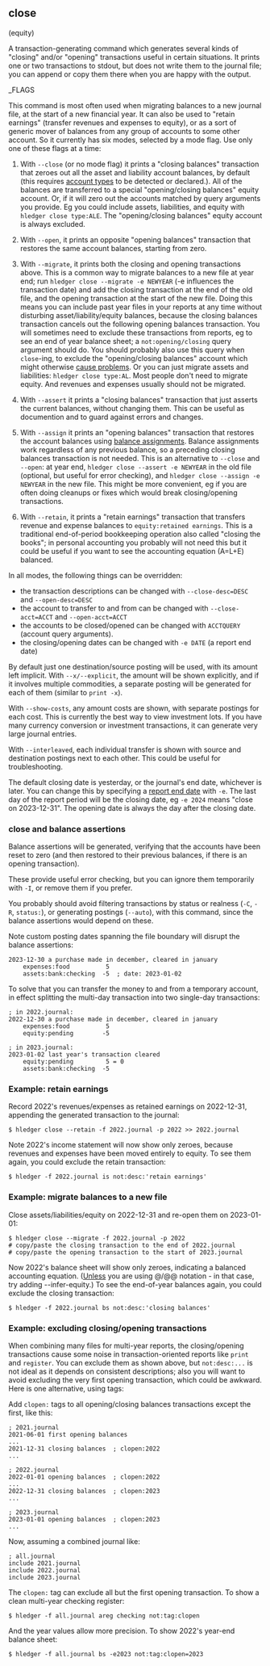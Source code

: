 ## close

(equity)

A transaction-generating command which generates several kinds of "closing"
and/or "opening" transactions useful in certain situations.
It prints one or two transactions to stdout, but does not write them to the journal file;
you can append or copy them there when you are happy with the output.

_FLAGS

<!-- related:  -->

This command is most often used when migrating balances to a new journal file, at the start of a new financial year. 
It can also be used to "retain earnings" (transfer revenues and expenses to equity),
or as a sort of generic mover of balances from any group of accounts to some other account.
So it currently has six modes, selected by a mode flag. Use only one of these flags at a time:

1. With `--close` (or no mode flag) it prints a "closing balances" transaction
that zeroes out all the asset and liability account balances, by default
(this requires [account types](hledger.md#account-types) to be detected or declared.).
All of the balances are transferred to a special "opening/closing balances" equity account.
Or, if it will zero out the accounts matched by query arguments you provide.
Eg you could include assets, liabilities, and equity with `hledger close type:ALE`.
The "opening/closing balances" equity account is always excluded.

2. With `--open`, it prints an opposite "opening balances" transaction that
restores the same account balances, starting from zero.
<!-- This mode is similar to [Ledger's equity command](https://ledger-cli.org/doc/ledger3.html#The-equity-command). -->

3. With `--migrate`, it prints both the closing and opening transactions above.
This is a common way to migrate balances to a new file at year end;
run `hledger close --migrate -e NEWYEAR` (-e influences the transaction date)
and add the closing transaction at the end of the old file,
and the opening transaction at the start of the new file.
Doing this means you can include past year files in your reports at any time
without disturbing asset/liability/equity balances,
because the closing balances transaction cancels out the following opening balances transaction.
You will sometimes need to exclude these transactions from reports, eg to see an end of year balance sheet;
a `not:opening/closing` query argument should do.
You should probably also use this query when `close`-ing, to exclude the "opening/closing balances" account
which might otherwise [cause problems](https://www.reddit.com/r/plaintextaccounting/comments/18zxlbn/hledger_year_closing/).
Or you can just migrate assets and liabilities: `hledger close type:AL`.
Most people don't need to migrate equity.
And revenues and expenses usually should not be migrated.

4. With `--assert` it prints a "closing balances" transaction that
just asserts the current balances, without changing them.
This can be useful as documention and to guard against errors and changes.

5. With `--assign` it prints an "opening balances" transaction that
restores the account balances using [balance assignments](#balance-assignments).
Balance assignments work regardless of any previous balance, so a preceding closing balances transaction is not needed.
This is an alternative to `--close` and `--open`: at year end,
`hledger close --assert -e NEWYEAR` in the old file (optional, but useful for error checking),
and `hledger close --assign -e NEWYEAR` in the new file.
This might be more convenient, eg if you are often doing cleanups or fixes which would break closing/opening transactions.

6. With `--retain`, it prints a "retain earnings" transaction that transfers
revenue and expense balances to `equity:retained earnings`.
This is a traditional end-of-period bookkeeping operation also called "closing the books";
in personal accounting you probably will not need this but it could be useful
if you want to see the accounting equation (A=L+E) balanced.

In all modes, the following things can be overridden:

- the transaction descriptions can be changed with `--close-desc=DESC` and `--open-desc=DESC`
- the account to transfer to and from can be changed with `--close-acct=ACCT` and `--open-acct=ACCT`
- the accounts to be closed/opened can be changed with `ACCTQUERY` (account query arguments).
- the closing/opening dates can be changed with `-e DATE` (a report end date)

By default just one destination/source posting will be used, with its amount left implicit.
With `--x/--explicit`, the amount will be shown explicitly,
and if it involves multiple commodities, a separate posting will be generated for each of them
(similar to `print -x`).

With `--show-costs`, any amount costs are shown, with separate postings for each cost.
This is currently the best way to view investment lots.
If you have many currency conversion or investment transactions, it can generate very large journal entries.

With `--interleaved`, each individual transfer is shown with source
and destination postings next to each other.
This could be useful for troubleshooting.

The default closing date is yesterday, or the journal's end date, whichever is later.
You can change this by specifying a [report end date](#report-start--end-date) with `-e`.
The last day of the report period will be the closing date, eg `-e 2024` means "close on 2023-12-31".
The opening date is always the day after the closing date.

### close and balance assertions

Balance assertions will be generated, verifying that the accounts have been reset to zero
(and then restored to their previous balances, if there is an opening transaction).

These provide useful error checking, but you can ignore them temporarily with `-I`,
or remove them if you prefer.

You probably should avoid filtering transactions by status or realness
(`-C`, `-R`, `status:`), or generating postings (`--auto`),
with this command, since the balance assertions would depend on these.

Note custom posting dates spanning the file boundary will disrupt the balance assertions:

```journal
2023-12-30 a purchase made in december, cleared in january
    expenses:food          5
    assets:bank:checking  -5  ; date: 2023-01-02
```

To solve that you can transfer the money to and from a temporary account,
in effect splitting the multi-day transaction into two single-day transactions:

```journal
; in 2022.journal:
2022-12-30 a purchase made in december, cleared in january
    expenses:food          5
    equity:pending        -5

; in 2023.journal:
2023-01-02 last year's transaction cleared
    equity:pending         5 = 0
    assets:bank:checking  -5
```

### Example: retain earnings

<!-- XXX update -->

Record 2022's revenues/expenses as retained earnings on 2022-12-31,
appending the generated transaction to the journal:
 
```cli
$ hledger close --retain -f 2022.journal -p 2022 >> 2022.journal
```

Note 2022's income statement will now show only zeroes,
because revenues and expenses have been moved entirely to equity.
To see them again, you could exclude the retain transaction:
```cli
$ hledger -f 2022.journal is not:desc:'retain earnings'
```

### Example: migrate balances to a new file

Close assets/liabilities/equity on 2022-12-31 and re-open them on 2023-01-01:

```cli
$ hledger close --migrate -f 2022.journal -p 2022
# copy/paste the closing transaction to the end of 2022.journal
# copy/paste the opening transaction to the start of 2023.journal
```

<!--
Or, you can automate more by generating one transaction at a time:

```cli
$ hledger close --close -f 2022.journal -p 2022 >> 2023.journal  # do this one first
$ hledger close --open  -f 2022.journal -p 2022 >> 2022.journal
```
-->

Now 2022's balance sheet will show only zeroes, indicating a balanced accounting equation.
([Unless](/investments.html#a-more-correct-entry) you are using @/@@ notation - in that case, try adding --infer-equity.)
To see the end-of-year balances again, you could exclude the closing transaction:
```cli
$ hledger -f 2022.journal bs not:desc:'closing balances'
```

### Example: excluding closing/opening transactions

When combining many files for multi-year reports, 
the closing/opening transactions cause some noise in transaction-oriented reports like `print` and `register`.
You can exclude them as shown above, but `not:desc:...` is not ideal
as it depends on consistent descriptions; also you will want to avoid excluding
the very first opening transaction, which could be awkward. 
Here is one alternative, using tags:

Add `clopen:` tags to all opening/closing balances transactions except the first,
like this:

```journal
; 2021.journal
2021-06-01 first opening balances
...
2021-12-31 closing balances  ; clopen:2022
...
```

```journal
; 2022.journal
2022-01-01 opening balances  ; clopen:2022
...
2022-12-31 closing balances  ; clopen:2023
...
```
```journal
; 2023.journal
2023-01-01 opening balances  ; clopen:2023
...
```

Now, assuming a combined journal like:

```journal
; all.journal
include 2021.journal
include 2022.journal
include 2023.journal
```

The `clopen:` tag can exclude all but the first opening transaction.
To show a clean multi-year checking register:
```cli
$ hledger -f all.journal areg checking not:tag:clopen
```

And the year values allow more precision.
To show 2022's year-end balance sheet:
```cli
$ hledger -f all.journal bs -e2023 not:tag:clopen=2023
```
